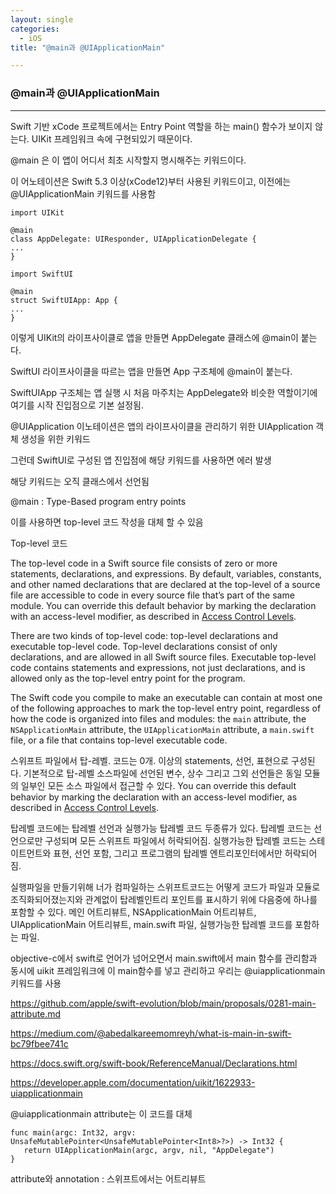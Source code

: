```yaml
---
layout: single
categories:
  - iOS
title: "@main과 @UIApplicationMain"

---
```


### @main과 @UIApplicationMain

<hr/>

Swift 기반 xCode 프로젝트에서는 Entry Point 역할을 하는 main() 함수가 보이지 않는다. UIKit 프레임워크 속에 구현되있기 때문이다.

@main 은 이 앱이 어디서 최초 시작할지 명시해주는 키워드이다.

이 어노테이션은 Swift 5.3 이상(xCode12)부터 사용된 키워드이고, 이전에는 @UIApplicationMain 키워드를 사용함

```
import UIKit

@main
class AppDelegate: UIResponder, UIApplicationDelegate {
...
}
```

```
import SwiftUI

@main
struct SwiftUIApp: App {
...
}
```

이렇게 UIKit의 라이프사이클로 앱을 만들면 AppDelegate 클래스에 @main이 붙는다.

SwiftUI 라이프사이클을 따르는 앱을 만들면 App 구조체에 @main이 붙는다.

SwiftUIApp 구조체는 앱 실행 시 처음 마주치는 AppDelegate와 비슷한 역할이기에 여기를 시작 진입점으로 기본 설정됨.

@UIApplication 이노테이션은 앱의 라이프사이클을 관리하기 위한 UIApplication 객체 생성을 위한 키워드

그런데 SwiftUI로 구성된 앱 진입점에 해당 키워드를 사용하면 에러 발생

해당 키워드는 오직 클래스에서 선언됨

@main : Type-Based program entry points

이를 사용하면 top-level 코드 작성을 대체 할 수 있음

Top-level 코드

The top-level code in a Swift source file consists of zero or more statements, declarations, and expressions. By default, variables, constants, and other named declarations that are declared at the top-level of a source file are accessible to code in every source file that’s part of the same module. You can override this default behavior by marking the declaration with an access-level modifier, as described in [Access Control Levels](https://docs.swift.org/swift-book/documentation/the-swift-programming-language/declarations#Access-Control-Levels).

There are two kinds of top-level code: top-level declarations and executable top-level code. Top-level declarations consist of only declarations, and are allowed in all Swift source files. Executable top-level code contains statements and expressions, not just declarations, and is allowed only as the top-level entry point for the program.

The Swift code you compile to make an executable can contain at most one of the following approaches to mark the top-level entry point, regardless of how the code is organized into files and modules: the `main` attribute, the `NSApplicationMain` attribute, the `UIApplicationMain` attribute, a `main.swift` file, or a file that contains top-level executable code.

스위프트 파일에서 탑-레벨. 코드는 0개. 이상의 statements, 선언, 표현으로 구성된다. 기본적으로 탑-레벨 소스파일에 선언된 변수, 상수 그리고 그외 선언들은 동일 모듈의 일부인 모든 소스 파일에서 접근할 수 있다. You can override this default behavior by marking the declaration with an access-level modifier, as described in [Access Control Levels](https://docs.swift.org/swift-book/documentation/the-swift-programming-language/declarations#Access-Control-Levels).

탑레벨 코드에는 탑레벨 선언과 실행가능 탑레벨 코드 두종류가 있다. 탑레벨 코드는 선언으로만 구성되며 모든 스위프트 파일에서 허락되어짐. 실행가능한 탑레벨 코드는 스테이트먼트와 표현, 선언 포함, 그리고 프로그램의 탑레벨 엔트리포인터에서만 허락되어짐.

실행파일을 만들기위해 너가 컴파일하는 스위프트코드는 어떻게 코드가 파일과 모듈로 조직화되어졌는지와 관계없이 탑레벨인트리 포인트를 표시하기 위에 다음중에 하나를 포함할 수 있다. 메인 어트리뷰트, NSApplicationMain 어트리뷰트, UIApplicationMain 어트리뷰트, main.swift 파일, 실행가능한 탑레벨 코드를 포함하는 파일.

objective-c에서 swift로 언어가 넘어오면서 main.swift에서 main 함수를 관리함과 동시에 uikit 프레임워크에 이 main함수를 넣고 관리하고 우리는 @uiapplicationmain 키워드를 사용

<https://github.com/apple/swift-evolution/blob/main/proposals/0281-main-attribute.md>

<https://medium.com/@abedalkareemomreyh/what-is-main-in-swift-bc79fbee741c>

<https://docs.swift.org/swift-book/ReferenceManual/Declarations.html>

<https://developer.apple.com/documentation/uikit/1622933-uiapplicationmain>

@uiapplicationmain attribute는 이 코드를 대체

```
func main(argc: Int32, argv: UnsafeMutablePointer<UnsafeMutablePointer<Int8>?>) -> Int32 {
   return UIApplicationMain(argc, argv, nil, "AppDelegate")
}
```

attribute와 annotation : 스위프트에서는 어트리뷰트